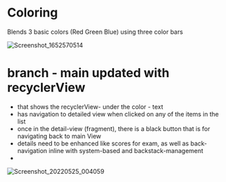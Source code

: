 # Coloring

Blends 3 basic colors (Red Green Blue) using three color bars


![Screenshot_1652570514](https://user-images.githubusercontent.com/16334260/168451143-4b623575-b8b0-41c9-a8a8-f381fa359ee7.png)


# branch - main updated with recyclerView 

- that shows the recyclerView- under the color - text
- has navigation to detailed view when clicked on any of the items in the list  
- once in the detail-view (fragment), there is a black button that is for navigating back to main View
- details need to be enhanced like scores for exam, as well as back-navigation inline with system-based and backstack-management
- 
![Screenshot_20220525_004059](https://user-images.githubusercontent.com/16334260/170188622-7143d1e2-95a3-493e-873a-f9385f7a01a1.png)


